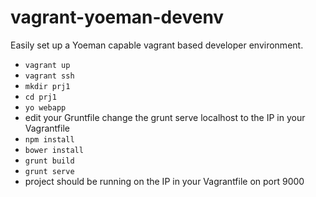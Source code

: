 vagrant-yoeman-devenv
=====================

Easily set up a Yoeman capable vagrant based developer environment.

 - `vagrant up`
 - `vagrant ssh`
 - `mkdir prj1`
 - `cd prj1`
 - `yo webapp`
 - edit your Gruntfile change the grunt serve localhost to the IP in your Vagrantfile
 - `npm install`
 - `bower install`
 - `grunt build`
 - `grunt serve`
 - project should be running on the IP in your Vagrantfile on port 9000
